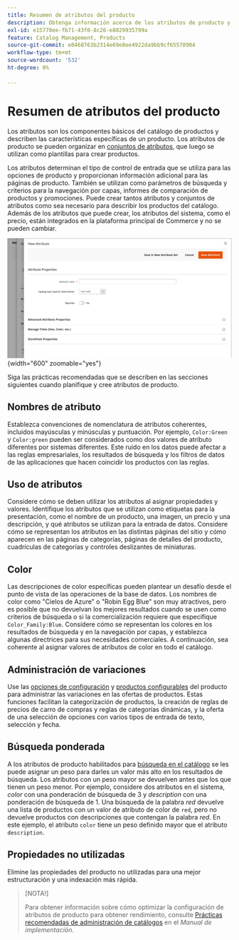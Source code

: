 ```yaml
---
title: Resumen de atributos del producto
description: Obtenga información acerca de los atributos de producto y cómo se utilizan para describir características específicas de un producto.
exl-id: e15770ee-fb71-43f0-8c26-e8029935799a
feature: Catalog Management, Products
source-git-commit: e0468763b2314e69e8ee4922da9bb9cf65578904
workflow-type: tm+mt
source-wordcount: '532'
ht-degree: 0%

---
```


# Resumen de atributos del producto

Los atributos son los componentes básicos del catálogo de productos y describen las características específicas de un producto. Los atributos de producto se pueden organizar en [conjuntos de atributos](attribute-sets.md), que luego se utilizan como plantillas para crear productos.

Los atributos determinan el tipo de control de entrada que se utiliza para las opciones de producto y proporcionan información adicional para las páginas de producto. También se utilizan como parámetros de búsqueda y criterios para la navegación por capas, informes de comparación de productos y promociones. Puede crear tantos atributos y conjuntos de atributos como sea necesario para describir los productos del catálogo. Además de los atributos que puede crear, los atributos del sistema, como el precio, están integrados en la plataforma principal de Commerce y no se pueden cambiar.

![Creando un nuevo atributo al editar un producto](./assets/product-attribute-add-new.png){width="600" zoomable="yes"}

Siga las prácticas recomendadas que se describen en las secciones siguientes cuando planifique y cree atributos de producto.

## Nombres de atributo

Establezca convenciones de nomenclatura de atributos coherentes, incluidos mayúsculas y minúsculas y puntuación. Por ejemplo, `Color:Green` y `Color:green` pueden ser considerados como dos valores de atributo diferentes por sistemas diferentes. Este ruido en los datos puede afectar a las reglas empresariales, los resultados de búsqueda y los filtros de datos de las aplicaciones que hacen coincidir los productos con las reglas.

## Uso de atributos

Considere cómo se deben utilizar los atributos al asignar propiedades y valores. Identifique los atributos que se utilizan como etiquetas para la presentación, como el nombre de un producto, una imagen, un precio y una descripción, y qué atributos se utilizan para la entrada de datos. Considere cómo se representan los atributos en las distintas páginas del sitio y cómo aparecen en las páginas de categorías, páginas de detalles del producto, cuadrículas de categorías y controles deslizantes de miniaturas.

## Color

Las descripciones de color específicas pueden plantear un desafío desde el punto de vista de las operaciones de la base de datos. Los nombres de color como &quot;Cielos de Azure&quot; o &quot;Robin Egg Blue&quot; son muy atractivos, pero es posible que no devuelvan los mejores resultados cuando se usen como criterios de búsqueda o si la comercialización requiere que especifique `Color_Family:Blue`. Considere cómo se representan los colores en los resultados de búsqueda y en la navegación por capas, y establezca algunas directrices para sus necesidades comerciales. A continuación, sea coherente al asignar valores de atributos de color en todo el catálogo.

## Administración de variaciones

Use las [opciones de configuración](product-configurations.md) y [productos configurables](product-create-configurable.md) del producto para administrar las variaciones en las ofertas de productos. Estas funciones facilitan la categorización de productos, la creación de reglas de precios de carro de compras y reglas de categorías dinámicas, y la oferta de una selección de opciones con varios tipos de entrada de texto, selección y fecha.

## Búsqueda ponderada

A los atributos de producto habilitados para [búsqueda en el catálogo](search.md) se les puede asignar un peso para darles un valor más alto en los resultados de búsqueda. Los atributos con un peso mayor se devuelven antes que los que tienen un peso menor. Por ejemplo, considere dos atributos en el sistema, _color_ con una ponderación de búsqueda de 3 y _description_ con una ponderación de búsqueda de 1. Una búsqueda de la palabra _red_ devuelve una lista de productos con un valor de atributo de color de `red`, pero no devuelve productos con descripciones que contengan la palabra _red_. En este ejemplo, el atributo `color` tiene un peso definido mayor que el atributo `description`.

## Propiedades no utilizadas

Elimine las propiedades del producto no utilizadas para una mejor estructuración y una indexación más rápida.


>[NOTA!]
>
>Para obtener información sobre cómo optimizar la configuración de atributos de producto para obtener rendimiento, consulte [Prácticas recomendadas de administración de catálogos](https://experienceleague.adobe.com/en/docs/commerce-operations/implementation-playbook/best-practices/planning/catalog-management#product-attributes) en el _Manual de implementación_.
